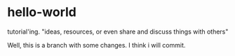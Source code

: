 # hello-world
tutorial'ing. "ideas, resources, or even share and discuss things with others"

Well, this is a branch with some changes. I think i will commit. 
